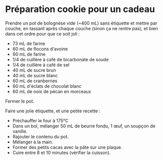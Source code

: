 Préparation cookie pour un cadeau
============

Prendre un pot de bolognèse vide (~400 mL) sans étiquette et mettre par couche,
en tassant après chaque couche (sinon ça ne rentre pas), et bien dans cet ordre
pour que ce soit joli :

- 73 mL de farine
- 60 mL de flocons d'avoine
- 60 mL de farine
- 1/4 de cuillère à café de bicarbonate de soude
- 1/4 de cuillère à café de sel
- 40 mL de sucre brun
- 40 mL de sucre blanc
- 60 mL de cranberries
- 60 mL d'éclats de chocolat blanc
- 60 mL de noix de pécan en morceaux

Fermer le pot.

Faire une jolie étiquette, et une petite recette :

- Préchauffer le four à 175°C
- Dans un bol, mélanger 50 mL de beurre fondu, 1 œuf, un soupçon de vanille.
- Rajouter le contenu du pot.
- Mélanger à la main.
- Former des petits cacas avec la pâte sur une plaque.
- Cuire entre 8 et 10 minutes (vérifier la cuisson).
